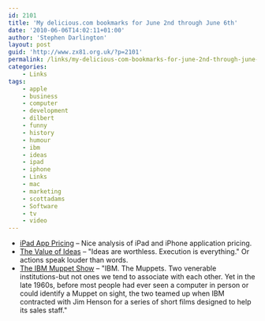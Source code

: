 ```yaml
---
id: 2101
title: 'My delicious.com bookmarks for June 2nd through June 6th'
date: '2010-06-06T14:02:11+01:00'
author: 'Stephen Darlington'
layout: post
guid: 'http://www.zx81.org.uk/?p=2101'
permalink: /links/my-delicious-com-bookmarks-for-june-2nd-through-june-6th.html
categories:
    - Links
tags:
    - apple
    - business
    - computer
    - development
    - dilbert
    - funny
    - history
    - humour
    - ibm
    - ideas
    - ipad
    - iphone
    - Links
    - mac
    - marketing
    - scottadams
    - Software
    - tv
    - video
---
```


- [iPad App Pricing](http://mattgemmell.com/2010/06/04/ipad-app-pricing?utm_source=feedburner&utm_medium=feed&utm_campaign=Feed%3A+mattgemmell%2Frss2+%28Matt+Legend+Gemmell+-+RSS2%29&utm_content=Google+Reader) – Nice analysis of iPad and iPhone application pricing.
- [The Value of Ideas](http://dilbert.com/blog/entry/the_value_of_ideas/) – "Ideas are worthless. Execution is everything." Or actions speak louder than words.
- [The IBM Muppet Show](http://technologizer.com/2010/05/31/ibm-muppets/) – "IBM. The Muppets. Two venerable institutions-but not ones we tend to associate with each other. Yet in the late 1960s, before most people had ever seen a computer in person or could identify a Muppet on sight, the two teamed up when IBM contracted with Jim Henson for a series of short films designed to help its sales staff."